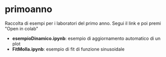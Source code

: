 # primoanno
Raccolta di esempi per i laboratori del primo anno.
Segui il link e poi premi "Open in colab"

* **esempioDinamico.ipynb**: esempio di aggiornamento automatico di un plot
* **FitMolla.ipynb**: esempio di fit di funzione sinusoidale
